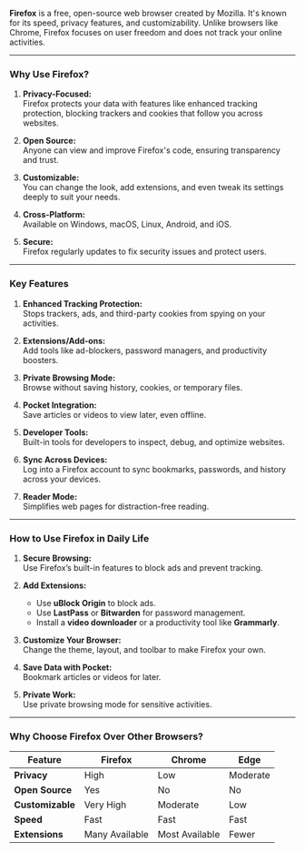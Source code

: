 **Firefox** is a free, open-source web browser created by Mozilla. It's known for its speed, privacy features, and customizability. Unlike browsers like Chrome, Firefox focuses on user freedom and does not track your online activities.

---

### **Why Use Firefox?**

1. **Privacy-Focused:**  
    Firefox protects your data with features like enhanced tracking protection, blocking trackers and cookies that follow you across websites.
    
2. **Open Source:**  
    Anyone can view and improve Firefox's code, ensuring transparency and trust.
    
3. **Customizable:**  
    You can change the look, add extensions, and even tweak its settings deeply to suit your needs.
    
4. **Cross-Platform:**  
    Available on Windows, macOS, Linux, Android, and iOS.
    
5. **Secure:**  
    Firefox regularly updates to fix security issues and protect users.
    

---

### **Key Features**

1. **Enhanced Tracking Protection:**  
    Stops trackers, ads, and third-party cookies from spying on your activities.
    
2. **Extensions/Add-ons:**  
    Add tools like ad-blockers, password managers, and productivity boosters.
    
3. **Private Browsing Mode:**  
    Browse without saving history, cookies, or temporary files.
    
4. **Pocket Integration:**  
    Save articles or videos to view later, even offline.
    
5. **Developer Tools:**  
    Built-in tools for developers to inspect, debug, and optimize websites.
    
6. **Sync Across Devices:**  
    Log into a Firefox account to sync bookmarks, passwords, and history across your devices.
    
7. **Reader Mode:**  
    Simplifies web pages for distraction-free reading.
    

---

### **How to Use Firefox in Daily Life**

1. **Secure Browsing:**  
    Use Firefox’s built-in features to block ads and prevent tracking.
    
2. **Add Extensions:**
    
    - Use **uBlock Origin** to block ads.
    - Use **LastPass** or **Bitwarden** for password management.
    - Install a **video downloader** or a productivity tool like **Grammarly**.
3. **Customize Your Browser:**  
    Change the theme, layout, and toolbar to make Firefox your own.
    
4. **Save Data with Pocket:**  
    Bookmark articles or videos for later.
    
5. **Private Work:**  
    Use private browsing mode for sensitive activities.
    

---

### **Why Choose Firefox Over Other Browsers?**

|Feature|Firefox|Chrome|Edge|
|---|---|---|---|
|**Privacy**|High|Low|Moderate|
|**Open Source**|Yes|No|No|
|**Customizable**|Very High|Moderate|Low|
|**Speed**|Fast|Fast|Fast|
|**Extensions**|Many Available|Most Available|Fewer|

